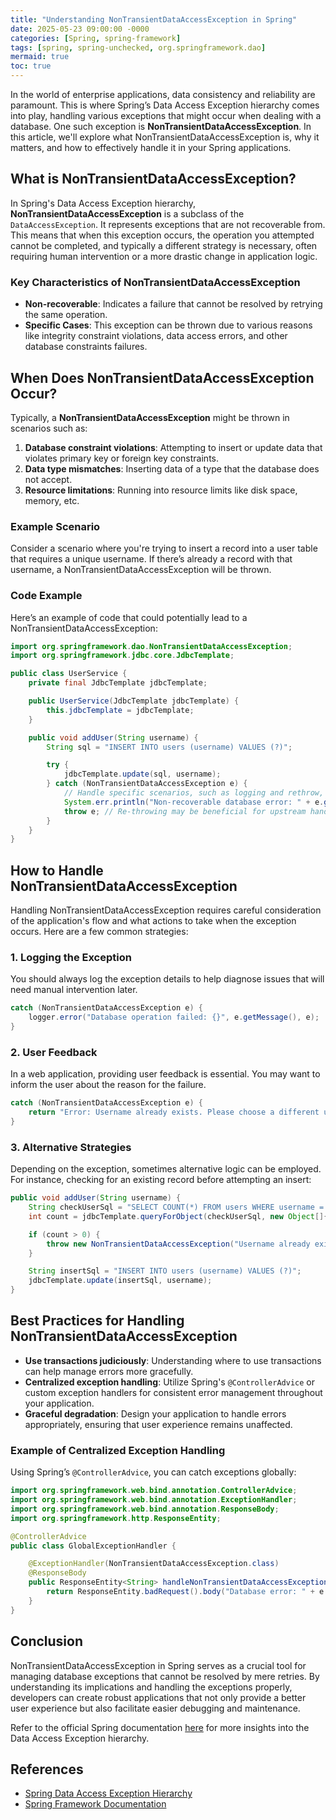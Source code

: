 ```yaml
---
title: "Understanding NonTransientDataAccessException in Spring"
date: 2025-05-23 09:00:00 -0000
categories: [Spring, spring-framework]
tags: [spring, spring-unchecked, org.springframework.dao]
mermaid: true
toc: true
---
```



In the world of enterprise applications, data consistency and reliability are paramount. This is where Spring’s Data Access Exception hierarchy comes into play, handling various exceptions that might occur when dealing with a database. One such exception is **NonTransientDataAccessException**. In this article, we'll explore what NonTransientDataAccessException is, why it matters, and how to effectively handle it in your Spring applications.

## What is NonTransientDataAccessException?

In Spring's Data Access Exception hierarchy, **NonTransientDataAccessException** is a subclass of the `DataAccessException`. It represents exceptions that are not recoverable from. This means that when this exception occurs, the operation you attempted cannot be completed, and typically a different strategy is necessary, often requiring human intervention or a more drastic change in application logic.

### Key Characteristics of NonTransientDataAccessException

- **Non-recoverable**: Indicates a failure that cannot be resolved by retrying the same operation.
- **Specific Cases**: This exception can be thrown due to various reasons like integrity constraint violations, data access errors, and other database constraints failures.

## When Does NonTransientDataAccessException Occur?

Typically, a **NonTransientDataAccessException** might be thrown in scenarios such as:

1. **Database constraint violations**: Attempting to insert or update data that violates primary key or foreign key constraints.
2. **Data type mismatches**: Inserting data of a type that the database does not accept.
3. **Resource limitations**: Running into resource limits like disk space, memory, etc.

### Example Scenario

Consider a scenario where you're trying to insert a record into a user table that requires a unique username. If there’s already a record with that username, a NonTransientDataAccessException will be thrown.

### Code Example

Here’s an example of code that could potentially lead to a NonTransientDataAccessException:

```java
import org.springframework.dao.NonTransientDataAccessException;
import org.springframework.jdbc.core.JdbcTemplate;

public class UserService {
    private final JdbcTemplate jdbcTemplate;

    public UserService(JdbcTemplate jdbcTemplate) {
        this.jdbcTemplate = jdbcTemplate;
    }

    public void addUser(String username) {
        String sql = "INSERT INTO users (username) VALUES (?)";

        try {
            jdbcTemplate.update(sql, username);
        } catch (NonTransientDataAccessException e) {
            // Handle specific scenarios, such as logging and rethrow, if necessary
            System.err.println("Non-recoverable database error: " + e.getMessage());
            throw e; // Re-throwing may be beneficial for upstream handling
        }
    }
}
```

## How to Handle NonTransientDataAccessException

Handling NonTransientDataAccessException requires careful consideration of the application's flow and what actions to take when the exception occurs. Here are a few common strategies:

### 1. Logging the Exception

You should always log the exception details to help diagnose issues that will need manual intervention later.

```java
catch (NonTransientDataAccessException e) {
    logger.error("Database operation failed: {}", e.getMessage(), e);
}
```

### 2. User Feedback

In a web application, providing user feedback is essential. You may want to inform the user about the reason for the failure.

```java
catch (NonTransientDataAccessException e) {
    return "Error: Username already exists. Please choose a different username.";
}
```

### 3. Alternative Strategies

Depending on the exception, sometimes alternative logic can be employed. For instance, checking for an existing record before attempting an insert:

```java
public void addUser(String username) {
    String checkUserSql = "SELECT COUNT(*) FROM users WHERE username = ?";
    int count = jdbcTemplate.queryForObject(checkUserSql, new Object[]{username}, Integer.class);

    if (count > 0) {
        throw new NonTransientDataAccessException("Username already exists");
    }

    String insertSql = "INSERT INTO users (username) VALUES (?)";
    jdbcTemplate.update(insertSql, username);
}
```

## Best Practices for Handling NonTransientDataAccessException

- **Use transactions judiciously**: Understanding where to use transactions can help manage errors more gracefully.
- **Centralized exception handling**: Utilize Spring's `@ControllerAdvice` or custom exception handlers for consistent error management throughout your application.
- **Graceful degradation**: Design your application to handle errors appropriately, ensuring that user experience remains unaffected.

### Example of Centralized Exception Handling

Using Spring’s `@ControllerAdvice`, you can catch exceptions globally:

```java
import org.springframework.web.bind.annotation.ControllerAdvice;
import org.springframework.web.bind.annotation.ExceptionHandler;
import org.springframework.web.bind.annotation.ResponseBody;
import org.springframework.http.ResponseEntity;

@ControllerAdvice
public class GlobalExceptionHandler {

    @ExceptionHandler(NonTransientDataAccessException.class)
    @ResponseBody
    public ResponseEntity<String> handleNonTransientDataAccessException(NonTransientDataAccessException e) {
        return ResponseEntity.badRequest().body("Database error: " + e.getMessage());
    }
}
```

## Conclusion

NonTransientDataAccessException in Spring serves as a crucial tool for managing database exceptions that cannot be resolved by mere retries. By understanding its implications and handling the exceptions properly, developers can create robust applications that not only provide a better user experience but also facilitate easier debugging and maintenance. 

Refer to the official Spring documentation [here](https://docs.spring.io/spring-framework/docs/current/javadoc-api/org/springframework/dao/NonTransientDataAccessException.html) for more insights into the Data Access Exception hierarchy.

## References

- [Spring Data Access Exception Hierarchy](https://docs.spring.io/spring-framework/docs/current/reference/html/data-access.html#jdbc-exceptions)
- [Spring Framework Documentation](https://docs.spring.io/spring-framework/docs/current/reference/html/)